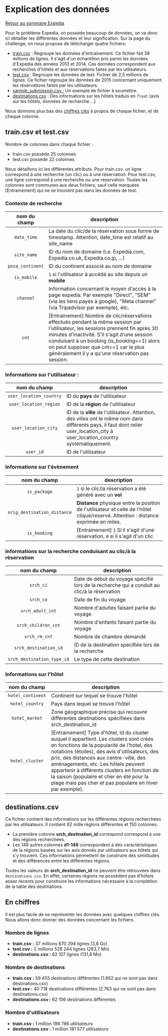 # Explication des données

[Retour au sommaire Expedia](expedia_sommaire.md)

Pour le problème Expedia, on possède beaucoup de données, on va donc ici détailler les différentes données et leur signification.
Sur la page du challenge, on nous propose de télécharger quatre fichiers:

* [train.csv](#traincsv-et-testcsv) : Regroupe les données d'entrainement. Ce fichier fait 38 millions de lignes. Il s'agit d'un échantillon pris parmi les données d'Expedia des années 2013 et 2014. Ces données correspondent aux recherches d'hôtels et aux réservations faites par les utilisateurs.
* [test.csv](#traincsv-et-testcsv) : Regroupe les données de test. Fichier de 2,5 millions de lignes. Ce fichier regroupe les données de 2015 concernant uniquement les réservations faites par les utilisateurs.
* [sample_submission.csv :](expedia_notation.md#donnees-a-soumettre) Un exemple de fichier à soumettre.
* [destinations.csv](#destinationscsv) : Des informations sur les hôtels traduis en `float` (avis sur les hôtels, données de recherche ...)

Nous donnons plus bas des [chiffres clés](#en-chiffres) à propos de chaque fichier, et de chaque colonne.

## train.csv et test.csv

Nombre de colonnes dans chaque fichier :
* train.csv possède 25 colonnes
* test.csv possède 22 colonnes

Nous détaillons ici les différentes attributs. Pour train.csv, un ligne correspond à une recherche (un clic) ou à une réservation. Pour test.csv, une ligne correspond à une recherche ou une reservation. Toutes les colonnes sont communes aux deux fichiers, sauf celle marquées [Entrainement] qui ne se trouvent pas dans les données de test.

### Contexte de recherche

nom du champ                | description
:--------------------------:|------------
`date_time`                 | La date du clic/de la réservation sous forme de timestamp. Attention, date_time est relatif au site_name
`site_name`                 | ID du nom de domaine (i.e. Expedia.com, Expedia.co.uk, Expedia.co.jp, ...)
`posa_continent`            | ID du continent associé au nom de domaine
`is_mobile`                 | `1` si l'utilisateur à accédé au site depuis un **mobile**
`channel`                   | Information concernant le moyen d'accès à la page expedia. Par exemple "Direct", "SEM" (via les liens payés à google), "Meta channel" (via Tripadvisor par exemple), etc.
`cnt`                       | [Entrainement] Nombre de clic/réservations effectués pendant la même session par l'utilisateur, les sessions prennent fin après 30 minutes d'inactivité. S'il s'agit d'une session conduisant à un booking (is_booking==1) alors on peut supposer que cnt==1 car le plus généralement il y a qu'une réservation pas session.

### Informations sur l'utilisateur :

nom du champ                | description
:--------------------------:|------------
`user_location_country`     | ID du **pays** de l'utilisateur
`user_location_region`      | ID de la **région** de l'utilisateur
`user_location_city`        | ID de la **ville** de l'utilisateur. Attention, des villes ont le même nom dans différents pays, il faut dont relier user_location_city à user_location_country systématiquement.
`user_id`                   | ID de l'utilisateur

### Informations sur l'évènement

nom du champ                | description
:--------------------------:|------------
`is_package`                | `1` si le clic/la réservation a été généré avec un **vol**
`orig_destination_distance` | **Distance** physique entre la position de l'utilisateur et celle de l'hôtel cliqué/reservé. Attention : distance exprimée en miles.
`is_booking`                | [Entrainement] `1` Si il s'agit d'une réservation, `0` si il s'agit d'un clic

### Informations sur la recherche conduisant au clic/à la réservation

nom du champ                | description
:--------------------------:|------------
`srch_ci`                   | Date de début du voyage spécifié lors de la recherche qui a conduit au clic/à la réservation
`srch_co`                   | Date de fin du voyage
`srch_adult_cnt`            | Nombre d'adultes faisant partie du voyage
`srch_children_cnt`         | Nombre d'enfants faisant partie du voyage
`srch_rm_cnt`               | Nombre de chambre demandé
`srch_destination_id`       | ID de la destination spécifiée lors de la recherche
`srch_destination_type_id`  | Le type de cette destination

### Informations sur l'hôtel

nom du champ                | description
:--------------------------:|------------
`hotel_continent`           | Continent sur lequel se trouve l'hôtel
`hotel_country`             | Pays dans lequel se trouve l'hôtel
`hotel_market`              | Zone géographique précise qui recouvre différentes destinations spécifiées dans srch_destination_id
`hotel_cluster`             | [Entrainement] Type d'hôtel, Id du cluster auquel il appartient. Les clusters sont créés en fonctions de la popularité de l'hotel, des notations (étoiles), des avis d'utilisateurs, des prix, des distances aux centre-ville, des aménagements, etc. Les hôtels peuvent appartenir à différents clusters en fonction de la saison (populaire et cher en été pour la plage mais pas cher et pas populaire en hiver par exemple).

## destinations.csv

Ce fichier contient des informations sur les différentes régions recherchées par les utilisateurs. Il contient 62 mille régions différentes et 150 colonnes.

* La première colonne **srch_destination_id** correspond correspond à une des régions recherchées.
* Les 149 autres colonnes **d1-149** correspondent à des caractéristiques de la régions basées sur les avis donnés par utilisateurs aux hôtels qui s'y trouvent. Ces informations permettent de construire des similitudes et des différences entre les différentes régions.

Toutes les valeurs de **srch_destination_id** ne peuvent être retrouvées dans `destinations.csv`. En effet, certaines régions ne possèdent pas d'hôtels assez récents pour construire les informations nécessaire à la complétion de la table des destinations.

## En chiffres

Il est plus facile de se représenter les données avec quelques chiffres clés. Nous allons donc donner des données concernant les fichiers.

### Nombre de lignes

* **train.csv :** 37 millions 670 294 lignes (3,8 Go)
* **test.csv :** 2 millions 528 244 lignes (263,7 Mo)
* **destinations.csv :** 62 107 lignes (131,8 Mo)

### Nombre de destinations

* **train.csv :** 59 455 destinations différentes (1.662 qui ne sont pas dans destinations.csv)
* **test.csv :** 40 718 destinations différentes (2.763 qui ne sont pas dans destinations.csv)
* **destinations.csv :** 62 106 destinations différentes

### Nombre d'utilisateurs

* **train.csv :** 1 million 198 786 utilisateurs
* **destinations.csv :** 1 million 181 577 utilisateurs
